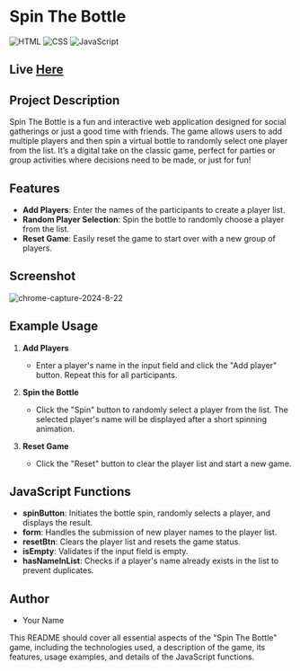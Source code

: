 # Spin The Bottle

![HTML](https://img.shields.io/badge/HTML-5-E34F26?style=for-the-badge&logo=html5&logoColor=white)
![CSS](https://img.shields.io/badge/CSS-3-1572B6?style=for-the-badge&logo=css3&logoColor=white)
![JavaScript](https://img.shields.io/badge/JavaScript-ES6+-F7DF1E?style=for-the-badge&logo=javascript&logoColor=black)

## Live [Here](https://v-dav.github.io/spin-the-bottle/)

## Project Description

Spin The Bottle is a fun and interactive web application designed for social gatherings or just a good time with friends. The game allows users to add multiple players and then spin a virtual bottle to randomly select one player from the list. It’s a digital take on the classic game, perfect for parties or group activities where decisions need to be made, or just for fun!

## Features

- **Add Players**: Enter the names of the participants to create a player list.
- **Random Player Selection**: Spin the bottle to randomly choose a player from the list.
- **Reset Game**: Easily reset the game to start over with a new group of players.

## Screenshot
![chrome-capture-2024-8-22](https://github.com/user-attachments/assets/cf482477-cadb-4681-8196-30533bedf32c)

## Example Usage

1. **Add Players**
   - Enter a player's name in the input field and click the "Add player" button. Repeat this for all participants.
   
2. **Spin the Bottle**
   - Click the "Spin" button to randomly select a player from the list. The selected player's name will be displayed after a short spinning animation.
   
3. **Reset Game**
   - Click the "Reset" button to clear the player list and start a new game.

## JavaScript Functions

- **spinButton**: Initiates the bottle spin, randomly selects a player, and displays the result.
- **form**: Handles the submission of new player names to the player list.
- **resetBtn**: Clears the player list and resets the game status.
- **isEmpty**: Validates if the input field is empty.
- **hasNameInList**: Checks if a player's name already exists in the list to prevent duplicates.

## Author

- Your Name

This README should cover all essential aspects of the "Spin The Bottle" game, including the technologies used, a description of the game, its features, usage examples, and details of the JavaScript functions.
